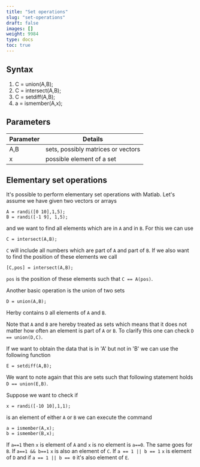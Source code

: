 ```yaml
---
title: "Set operations"
slug: "set-operations"
draft: false
images: []
weight: 9984
type: docs
toc: true
---
```


## Syntax
 1. C = union(A,B);
 2. C = intersect(A,B);
 3. C = setdiff(A,B);
 4. a = ismember(A,x);

## Parameters
| Parameter | Details |
| ------ | ------ |
| A,B | sets, possibly matrices or vectors   |
| x | possible element of a set |

## Elementary set operations
It's possible to perform elementary set operations with Matlab. Let's assume we have given two vectors or arrays

    A = randi([0 10],1,5);
    B = randi([-1 9], 1,5);
and we want to find all elements which are in `A` and in `B`. For this we can use

    C = intersect(A,B);
`C` will include all numbers which are part of `A` and part of `B`.
If we also want to find the position of these elements we call

    [C,pos] = intersect(A,B);
`pos` is the position of these elements such that `C == A(pos)`.

Another basic operation is the union of two sets

    D = union(A,B);
Herby contains `D` all elements of `A` and `B`.

Note that `A` and `B` are hereby treated as sets which means that it does not matter how often an element is part of `A` or `B`. To clarify this one can check 
`D == union(D,C)`.

If we want to obtain the data that is in 'A' but not in 'B' we can use the following function

    E = setdiff(A,B);

We want to note again that this are sets such that following statement holds `D == union(E,B)`.

Suppose we want to check if 

    x = randi([-10 10],1,1);
is an element of either `A` or `B` we can execute the command

    a = ismember(A,x);
    b = ismember(B,x);
If `a==1` then `x` is element of `A` and `x` is no element is `a==0`. The same goes for `B`. If `a==1 && b==1` `x` is also an element of `C`. If `a == 1 || b == 1` `x` is element of `D` and if `a == 1 || b == 0` it's also element of `E`.

 

